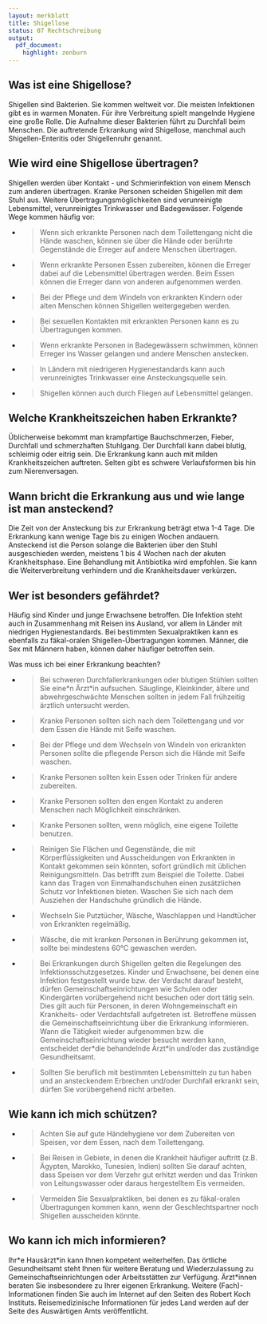 ```yaml
---
layout: merkblatt
title: Shigellose
status: 07 Rechtschreibung
output:
  pdf_document:
    highlight: zenburn
---
```

 
## Was ist eine Shigellose?

Shigellen sind Bakterien. Sie kommen weltweit vor. Die meisten
Infektionen gibt es in warmen Monaten. Für ihre Verbreitung spielt
mangelnde Hygiene eine große Rolle. Die Aufnahme dieser Bakterien führt
zu Durchfall beim Menschen. Die auftretende Erkrankung wird Shigellose,
manchmal auch Shigellen-Enteritis oder Shigellenruhr genannt.

## Wie wird eine Shigellose übertragen?

Shigellen werden über Kontakt - und Schmierinfektion von einem Mensch
zum anderen übertragen. Kranke Personen scheiden Shigellen mit dem Stuhl
aus. Weitere Übertragungsmöglichkeiten sind verunreinigte Lebensmittel,
verunreinigtes Trinkwasser und Badegewässer. Folgende Wege kommen häufig
vor:

  - > Wenn sich erkrankte Personen nach dem Toilettengang nicht die
    > Hände waschen, können sie über die Hände oder berührte
    > Gegenstände die Erreger auf andere Menschen übertragen.

  - > Wenn erkrankte Personen Essen zubereiten, können die Erreger dabei
    > auf die Lebensmittel übertragen werden. Beim Essen können die
    > Erreger dann von anderen aufgenommen werden.

  - > Bei der Pflege und dem Windeln von erkrankten Kindern oder alten
    > Menschen können Shigellen weitergegeben werden.

  - > Bei sexuellen Kontakten mit erkrankten Personen kann es zu
    > Übertragungen kommen.

  - > Wenn erkrankte Personen in Badegewässern schwimmen, können Erreger
    > ins Wasser gelangen und andere Menschen anstecken.

  - > In Ländern mit niedrigeren Hygienestandards kann auch
    > verunreinigtes Trinkwasser eine Ansteckungsquelle sein.

  - > Shigellen können auch durch Fliegen auf Lebensmittel gelangen.

## Welche Krankheitszeichen haben Erkrankte?

Üblicherweise bekommt man krampfartige Bauchschmerzen, Fieber, Durchfall
und schmerzhaften Stuhlgang. Der Durchfall kann dabei blutig, schleimig
oder eitrig sein. Die Erkrankung kann auch mit milden Krankheitszeichen
auftreten. Selten gibt es schwere Verlaufsformen bis hin zum
Nierenversagen.

## Wann bricht die Erkrankung aus und wie lange ist man ansteckend?

Die Zeit von der Ansteckung bis zur Erkrankung beträgt etwa 1-4 Tage.
Die Erkrankung kann wenige Tage bis zu einigen Wochen andauern.
Ansteckend ist die Person solange die Bakterien über den Stuhl
ausgeschieden werden, meistens 1 bis 4 Wochen nach der akuten
Krankheitsphase. Eine Behandlung mit Antibiotika wird empfohlen. Sie
kann die Weiterverbreitung verhindern und die Krankheitsdauer verkürzen.

## Wer ist besonders gefährdet?

Häufig sind Kinder und junge Erwachsene betroffen. Die Infektion steht
auch in Zusammenhang mit Reisen ins Ausland, vor allem in Länder mit
niedrigen Hygienestandards. Bei bestimmten Sexualpraktiken kann es
ebenfalls zu fäkal-oralen Shigellen-Übertragungen kommen. Männer, die
Sex mit Männern haben, können daher häufiger betroffen sein.

Was muss ich bei einer Erkrankung beachten?

  - > Bei schweren Durchfallerkrankungen oder blutigen Stühlen sollten
    > Sie eine\*n Ärzt\*in aufsuchen. Säuglinge, Kleinkinder, ältere und
    > abwehrgeschwächte Menschen sollten in jedem Fall frühzeitig
    > ärztlich untersucht werden.

  - > Kranke Personen sollten sich nach dem Toilettengang und vor dem
    > Essen die Hände mit Seife waschen.

  - > Bei der Pflege und dem Wechseln von Windeln von erkrankten
    > Personen sollte die pflegende Person sich die Hände mit Seife
    > waschen.

  - > Kranke Personen sollten kein Essen oder Trinken für andere
    > zubereiten.

  - > Kranke Personen sollten den engen Kontakt zu anderen Menschen nach
    > Möglichkeit einschränken.

  - > Kranke Personen sollten, wenn möglich, eine eigene Toilette
    > benutzen.

  - > Reinigen Sie Flächen und Gegenstände, die mit Körperflüssigkeiten
    > und Ausscheidungen von Erkrankten in Kontakt gekommen sein
    > könnten, sofort gründlich mit üblichen Reinigungsmitteln. Das
    > betrifft zum Beispiel die Toilette. Dabei kann das Tragen von
    > Einmalhandschuhen einen zusätzlichen Schutz vor Infektionen
    > bieten. Waschen Sie sich nach dem Ausziehen der Handschuhe
    > gründlich die Hände.

  - > Wechseln Sie Putztücher, Wäsche, Waschlappen und Handtücher von
    > Erkrankten regelmäßig.

  - > Wäsche, die mit kranken Personen in Berührung gekommen ist, sollte
    > bei mindestens 60°C gewaschen werden.

  - > Bei Erkrankungen durch Shigellen gelten die Regelungen des
    > Infektionsschutzgesetzes. Kinder und Erwachsene, bei denen eine
    > Infektion festgestellt wurde bzw. der Verdacht darauf besteht,
    > dürfen Gemeinschaftseinrichtungen wie Schulen oder Kindergärten
    > vorübergehend nicht besuchen oder dort tätig sein. Dies gilt auch
    > für Personen, in deren Wohngemeinschaft ein Krankheits- oder
    > Verdachtsfall aufgetreten ist. Betroffene müssen die
    > Gemeinschaftseinrichtung über die Erkrankung informieren. Wann die
    > Tätigkeit wieder aufgenommen bzw. die Gemeinschaftseinrichtung
    > wieder besucht werden kann, entscheidet der\*die behandelnde
    > Ärzt\*in und/oder das zuständige Gesundheitsamt.

  - > Sollten Sie beruflich mit bestimmten Lebensmitteln zu tun haben
    > und an ansteckendem Erbrechen und/oder Durchfall erkrankt sein,
    > dürfen Sie vorübergehend nicht arbeiten.

## Wie kann ich mich schützen?

  - > Achten Sie auf gute Händehygiene vor dem Zubereiten von Speisen,
    > vor dem Essen, nach dem Toilettengang.

  - > Bei Reisen in Gebiete, in denen die Krankheit häufiger auftritt
    > (z.B. Ägypten, Marokko, Tunesien, Indien) sollten Sie darauf
    > achten, dass Speisen vor dem Verzehr gut erhitzt werden und das
    > Trinken von Leitungswasser oder daraus hergestelltem Eis
    > vermeiden.

  - > Vermeiden Sie Sexualpraktiken, bei denen es zu fäkal-oralen
    > Übertragungen kommen kann, wenn der Geschlechtspartner noch
    > Shigellen ausscheiden könnte.

## Wo kann ich mich informieren?

Ihr\*e Hausärzt\*in kann Ihnen kompetent weiterhelfen. Das örtliche
Gesundheitsamt steht Ihnen für weitere Beratung und Wiederzulassung zu
Gemeinschaftseinrichtungen oder Arbeitsstätten zur Verfügung.
Ärzt\*innen beraten Sie insbesondere zu Ihrer eigenen Erkrankung.
Weitere (Fach)- Informationen finden Sie auch im Internet auf den Seiten
des Robert Koch Instituts. Reisemedizinische Informationen für jedes
Land werden auf der Seite des Auswärtigen Amts veröffentlicht.
